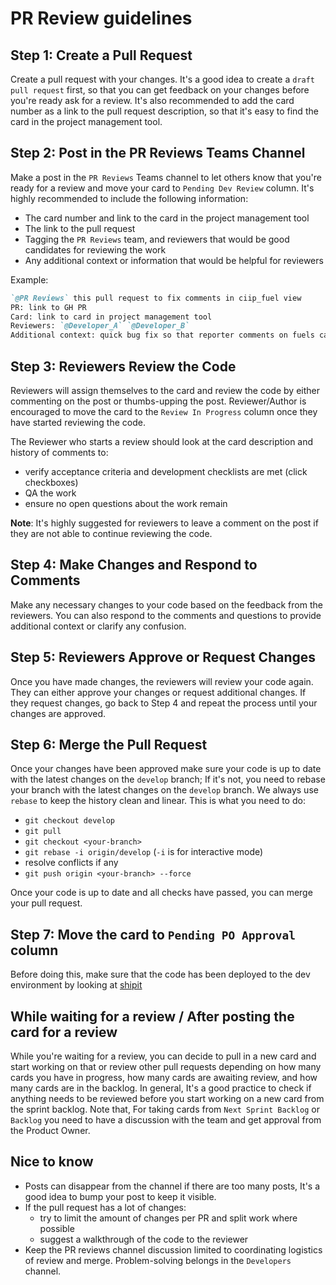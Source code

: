 # PR Review guidelines

## Step 1: Create a Pull Request

Create a pull request with your changes. It's a good idea to create a `draft pull request` first, so that you can get feedback on your changes before you're ready ask for a review. It's also recommended to add the card number as a link to the pull request description, so that it's easy to find the card in the project management tool.

## Step 2: Post in the PR Reviews Teams Channel

Make a post in the `PR Reviews` Teams channel to let others know that you're ready for a review and move your card to `Pending Dev Review` column. It's highly recommended to include the following information:

- The card number and link to the card in the project management tool
- The link to the pull request
- Tagging the `PR Reviews` team, and reviewers that would be good candidates for reviewing the work
- Any additional context or information that would be helpful for reviewers


Example:

```markdown
`@PR Reviews` this pull request to fix comments in ciip_fuel view
PR: link to GH PR
Card: link to card in project management tool
Reviewers: `@Developer_A` `@Developer_B`
Additional context: quick bug fix so that reporter comments on fuels can be seen in metabase
```

## Step 3: Reviewers Review the Code

Reviewers will assign themselves to the card and review the code by either commenting on the post or thumbs-upping the post. Reviewer/Author is encouraged to move the card to the `Review In Progress` column once they have started reviewing the code.

The Reviewer who starts a review should look at the card description and history of comments to:

- verify acceptance criteria and development checklists are met (click checkboxes)
- QA the work
- ensure no open questions about the work remain

**Note**: It's highly suggested for reviewers to leave a comment on the post if they are not able to continue reviewing the code.

## Step 4: Make Changes and Respond to Comments

Make any necessary changes to your code based on the feedback from the reviewers. You can also respond to the comments and questions to provide additional context or clarify any confusion.

## Step 5: Reviewers Approve or Request Changes

Once you have made changes, the reviewers will review your code again. They can either approve your changes or request additional changes. If they request changes, go back to Step 4 and repeat the process until your changes are approved.

## Step 6: Merge the Pull Request

Once your changes have been approved make sure your code is up to date with the latest changes on the `develop` branch; If it's not, you need to rebase your branch with the latest changes on the `develop` branch. We always use `rebase` to keep the history clean and linear. This is what you need to do:

- `git checkout develop`
- `git pull`
- `git checkout <your-branch>`
- `git rebase -i origin/develop` (`-i` is for interactive mode)
- resolve conflicts if any
- `git push origin <your-branch> --force`

Once your code is up to date and all checks have passed, you can merge your pull request.

## Step 7: Move the card to `Pending PO Approval` column

Before doing this, make sure that the code has been deployed to the dev environment by looking at [shipit](https://cas-shipit.apps.silver.devops.gov.bc.ca/bcgov/cas-cif/dev)

## **While waiting for a review / After posting the card for a review**

While you're waiting for a review, you can decide to pull in a new card and start working on that or review other pull requests depending on how many cards you have in progress, how many cards are awaiting review, and how many cards are in the backlog.
In general, It's a good practice to check if anything needs to be reviewed before you start working on a new card from the sprint backlog.
Note that, For taking cards from `Next Sprint Backlog` or `Backlog` you need to have a discussion with the team and get approval from the Product Owner.

## **Nice to know**

- Posts can disappear from the channel if there are too many posts, It's a good idea to bump your post to keep it visible.
- If the pull request has a lot of changes:
  - try to limit the amount of changes per PR and split work where possible
  - suggest a walkthrough of the code to the reviewer
- Keep the PR reviews channel discussion limited to coordinating logistics of review and merge. Problem-solving belongs in the `Developers` channel.
